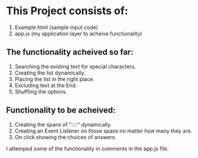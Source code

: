 # This Project consists of:

1. Example.html (sample input code)
2. app.js (my application layer to acheive functionality)

## The functionality acheived so far:

1. Searching the existing text for special characters.
2. Creating the list dynamically.
3. Placing the list in the right place.
4. Excluding text at the End.
5. Shuffling the options.

## Functionality to be acheived:

1. Creating the spans of "::::" dynamically.
2. Creating an Event Listener on those spans no matter how many they are.
3. On click showing the choices of answers.



I attemped some of the functionality in comments in the app.js file.
